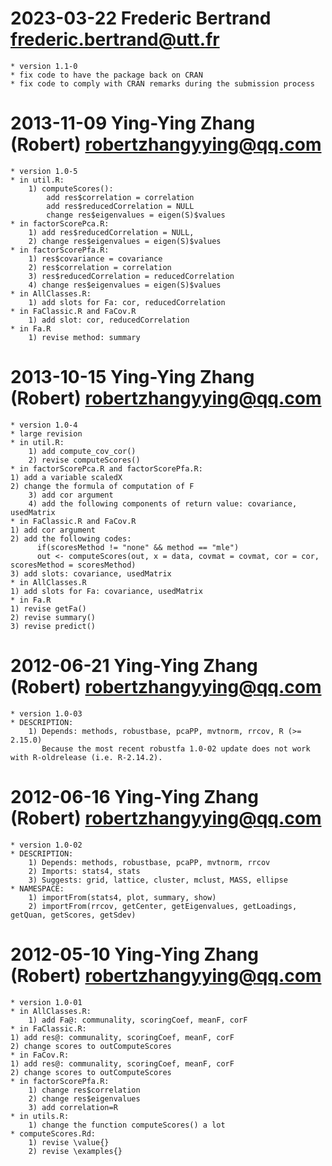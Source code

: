 # 2023-03-22  Frederic Bertrand <frederic.bertrand@utt.fr>
    * version 1.1-0
    * fix code to have the package back on CRAN
    * fix code to comply with CRAN remarks during the submission process
    
# 2013-11-09  Ying-Ying Zhang (Robert) <robertzhangyying@qq.com>
    * version 1.0-5
    * in util.R: 
        1) computeScores(): 
			add res$correlation = correlation
			add res$reducedCorrelation = NULL
			change res$eigenvalues = eigen(S)$values
    * in factorScorePca.R: 
		1) add res$reducedCorrelation = NULL,
		2) change res$eigenvalues = eigen(S)$values
    * in factorScorePfa.R: 
	    1) res$covariance = covariance
        2) res$correlation = correlation
		3) res$reducedCorrelation = reducedCorrelation
		4) change res$eigenvalues = eigen(S)$values
	* in AllClasses.R:
	    1) add slots for Fa: cor, reducedCorrelation
    * in FaClassic.R and FaCov.R
	    1) add slot: cor, reducedCorrelation
    * in Fa.R
		1) revise method: summary
	
# 2013-10-15  Ying-Ying Zhang (Robert) <robertzhangyying@qq.com>
    * version 1.0-4
    * large revision
    * in util.R: 
        1) add compute_cov_cor()
        2) revise computeScores()
    * in factorScorePca.R and factorScorePfa.R: 
	1) add a variable scaledX
	2) change the formula of computation of F
        3) add cor argument
        4) add the following components of return value: covariance, usedMatrix
    * in FaClassic.R and FaCov.R
	1) add cor argument
	2) add the following codes:
          if(scoresMethod != "none" && method == "mle")
	      out <- computeScores(out, x = data, covmat = covmat, cor = cor, scoresMethod = scoresMethod)
	3) add slots: covariance, usedMatrix
    * in AllClasses.R
	1) add slots for Fa: covariance, usedMatrix
    * in Fa.R 
	1) revise getFa()
	2) revise summary()
	3) revise predict()

# 2012-06-21  Ying-Ying Zhang (Robert) <robertzhangyying@qq.com>
    * version 1.0-03
    * DESCRIPTION: 
        1) Depends: methods, robustbase, pcaPP, mvtnorm, rrcov, R (>= 2.15.0)
           Because the most recent robustfa 1.0-02 update does not work with R-oldrelease (i.e. R-2.14.2).

# 2012-06-16  Ying-Ying Zhang (Robert) <robertzhangyying@qq.com>
    * version 1.0-02
    * DESCRIPTION: 
        1) Depends: methods, robustbase, pcaPP, mvtnorm, rrcov
        2) Imports: stats4, stats
        3) Suggests: grid, lattice, cluster, mclust, MASS, ellipse
    * NAMESPACE:
        1) importFrom(stats4, plot, summary, show)
        2) importFrom(rrcov, getCenter, getEigenvalues, getLoadings, getQuan, getScores, getSdev)

# 2012-05-10  Ying-Ying Zhang (Robert) <robertzhangyying@qq.com>
    * version 1.0-01
    * in AllClasses.R: 
        1) add Fa@: communality, scoringCoef, meanF, corF
    * in FaClassic.R: 
	1) add res@: communality, scoringCoef, meanF, corF
	2) change scores to outComputeScores
    * in FaCov.R: 
	1) add res@: communality, scoringCoef, meanF, corF
	2) change scores to outComputeScores
    * in factorScorePfa.R: 
        1) change res$correlation
        2) change res$eigenvalues
        3) add correlation=R
    * in utils.R: 
        1) change the function computeScores() a lot
    * computeScores.Rd:
        1) revise \value{}
        2) revise \examples{}